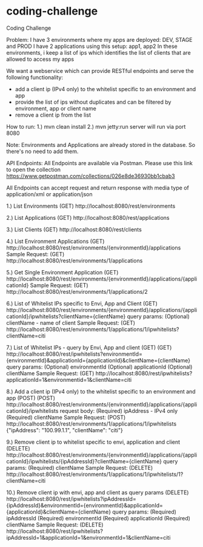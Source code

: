 # coding-challenge
Coding Challenge

Problem:
I have 3 environments where my apps are deployed: DEV, STAGE and PROD
I have 2 applications using this setup: app1, app2
In these environments, i keep a list of ips which identifies the list of clients that are allowed to access my apps

We want a webservice which can provide RESTful endpoints and serve the following functionality:
- add a client ip (IPv4 only) to the whitelist specific to an environment and app
- provide the list of ips without duplicates and can be filtered by environment, app or client name
- remove a client ip from the list




How to run:
1.) mvn clean install
2.) mvn jetty:run
server will run via port 8080

Note: Environments and Applications are already stored in the database. So there's no need to add them.



API Endpoints:
All Endpoints are available via Postman. Please use this link to open the collection
https://www.getpostman.com/collections/026e8de36930bb1cbab3

All Endpoints can accept request and return response with media type of
application/xml or application/json 

1.) List Environments 
(GET) http://localhost:8080/rest/environments



2.) List Applications
(GET) http://localhost:8080/rest/applications



3.) List Clients 
(GET) http://localhost:8080/rest/clients



4.) List Environment Applications 
(GET) http://localhost:8080/rest/environments/{environmentId}/applications
Sample Request:
(GET) http://localhost:8080/rest/environments/1/applications



5.) Get Single Environment Application
(GET) http://localhost:8080/rest/environments/{environmentId}/applications/{applicationId}
Sample Request:
(GET) http://localhost:8080/rest/environments/1/applications/2



6.) List of Whitelist IPs specific to Envi, App and Client
(GET) http://localhost:8080/rest/environments/{environmentId}/applications/{applicationId}/ipwhitelists?clientName={clientName}
query params: 
(Optional) clientName - name of client
Sample Request:
(GET) http://localhost:8080/rest/environments/1/applications/1/ipwhitelists?clientName=citi



7.) List of Whitelist IPs - query by Envi, App and client (GET)
(GET) http://localhost:8080/rest/ipwhitelists?environmentId={environmentId}&applicationId={applicationId}&clientName={clientName}
query params: 
(Optional) environmentId 
(Optional) applicationId 
(Optional) clientName
Sample Request:
(GET) http://localhost:8080/rest/ipwhitelists?applicationId=1&environmentid=1&clientName=citi



8.) Add a client ip (IPv4 only) to the whitelist specific to an environment and app (POST)
(POST) http://localhost:8080/rest/environments/{environmentId}/applications/{applicationId}/ipwhitelists
request body: 
(Required) ipAddress - IPv4 only 
(Required) clientName
Sample Request:
(POST) http://localhost:8080/rest/environments/1/applications/1/ipwhitelists
{"ipAddress": "100.99.1.1", "clientName": "citi"}



9.) Remove client ip to whitelist specific to envi, application and client
(DELETE) http://localhost:8080/rest/environments/{environmentId}/applications/{applicationId}/ipwhitelists/{ipAddressId}?clientName={clientName}
query params: 
(Required) clientName
Sample Request:
(DELETE) http://localhost:8080/rest/environments/1/applications/1/ipwhitelists/1?clientName=citi



10.) Remove client ip with envi, app and client as query params
(DELETE) http://localhost:8080/rest/ipwhitelists?ipAddressId={ipAddressId}&environmentId={environmentId}&applicationId={applicationId}&clientName={clientName}
query params: 
(Required) ipAddressId 
(Required) environmentId 
(Required) applicationId 
(Required) clientName
Sample Request:
(DELETE) http://localhost:8080/rest/ipwhitelists?ipAddressId=1&applicationId=1&environmentId=1&clientName=citi






















